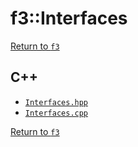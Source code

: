 # f3::Interfaces

[Return to `f3`](/docs/f3.md)

## C++

- [`Interfaces.hpp`](/src/f3/Interfaces.hpp)
- [`Interfaces.cpp`](/src/f3/Interfaces.cpp)

[Return to `f3`](/docs/f3.md)